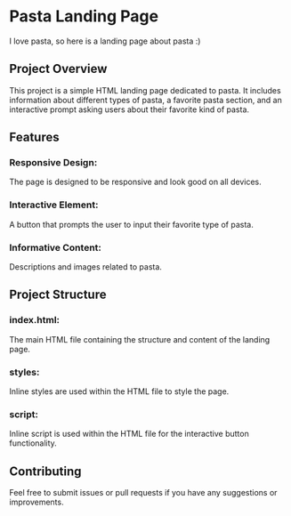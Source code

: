 # Pasta Landing Page
I love pasta, so here is a landing page about pasta :)

## Project Overview
This project is a simple HTML landing page dedicated to pasta. It includes information about different types of pasta, a favorite pasta section, and an interactive prompt asking users about their favorite kind of pasta.

## Features
### Responsive Design:
The page is designed to be responsive and look good on all devices.
### Interactive Element: 
A button that prompts the user to input their favorite type of pasta.
### Informative Content: 
Descriptions and images related to pasta.

## Project Structure
### index.html: 
The main HTML file containing the structure and content of the landing page.
### styles: 
Inline styles are used within the HTML file to style the page.
### script: 
Inline script is used within the HTML file for the interactive button functionality.

## Contributing
Feel free to submit issues or pull requests if you have any suggestions or improvements.
